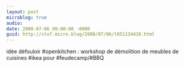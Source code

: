 ```yaml
---
layout: post
microblog: true
audio: 
date: 2008-07-06 00:00:00 -0000
guid: http://xtof.micro.blog/2008/07/06/t851124410.html
---
```

idée défouloir #openkitchen : workshop de démolition de meubles de cuisines #ikea pour #feudecamp/#BBQ
